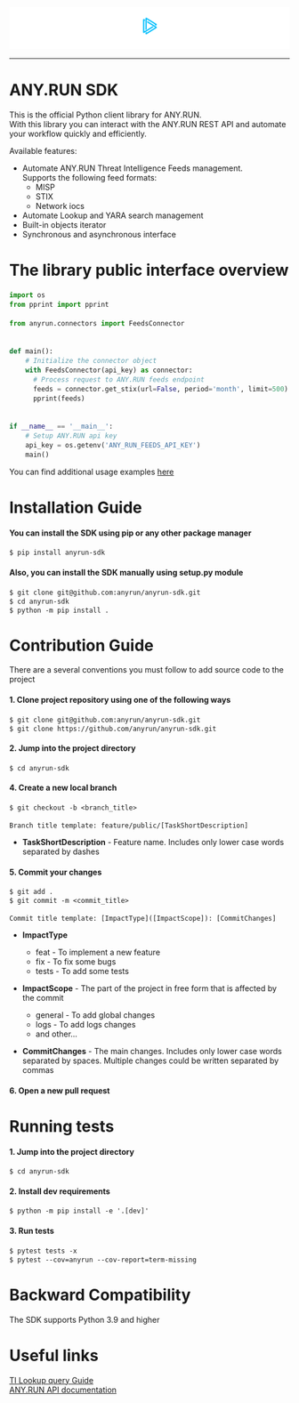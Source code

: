 <p align="center">
    <a href="#readme">
        <img alt="ANY.RUN logo" src="https://raw.githubusercontent.com/anyrun/anyrun-sdk/b3dfde1d3aa018d0a1c3b5d0fa8aaa652e80d883/static/logo.svg">
    </a>
</p>

______________________________________________________________________

# ANY.RUN SDK
This is the official Python client library for ANY.RUN.  
With this library you can interact with the ANY.RUN REST API and automate your workflow quickly and efficiently.

Available features:

* Automate ANY.RUN Threat Intelligence Feeds management.  
  Supports the following feed formats:
  * MISP 
  * STIX
  * Network iocs
* Automate Lookup and YARA search management
* Built-in objects iterator
* Synchronous and asynchronous interface

# The library public interface overview

```python
import os
from pprint import pprint

from anyrun.connectors import FeedsConnector


def main():
    # Initialize the connector object
    with FeedsConnector(api_key) as connector:
      # Process request to ANY.RUN feeds endpoint
      feeds = connector.get_stix(url=False, period='month', limit=500)
      pprint(feeds)


if __name__ == '__main__':
    # Setup ANY.RUN api key
    api_key = os.getenv('ANY_RUN_FEEDS_API_KEY')
    main()
```
You can find additional usage examples [here](https://github.com/anyrun/anyrun-sdk/tree/main/examples)

#  Installation Guide

#### You can install the SDK using pip or any other package manager
```console
$ pip install anyrun-sdk
```

#### Also, you can install the SDK manually using setup.py module
```console
$ git clone git@github.com:anyrun/anyrun-sdk.git
$ cd anyrun-sdk
$ python -m pip install .
```


# Contribution Guide

There are a several conventions you must follow to add source code to the project

#### 1. Clone project repository using one of the following ways
```console
$ git clone git@github.com:anyrun/anyrun-sdk.git
$ git clone https://github.com/anyrun/anyrun-sdk.git
```

#### 2. Jump into the project directory
```console
$ cd anyrun-sdk
```

#### 4. Create a new local branch
```console
$ git checkout -b <branch_title>

Branch title template: feature/public/[TaskShortDescription]
```
* **TaskShortDescription** - Feature name. Includes only lower case words separated by dashes

#### 5. Commit your changes
```console
$ git add .
$ git commit -m <commit_title>

Commit title template: [ImpactType]([ImpactScope]): [CommitChanges]
```
* **ImpactType** 
  * feat - To implement a new feature
  * fix - To fix some bugs
  * tests - To add some tests
* **ImpactScope** - The part of the project in free form that is affected by the commit 
  * general - To add global changes
  * logs - To add logs changes
  * and other...

* **CommitChanges** - The main changes. Includes only lower case words separated by spaces. 
Multiple changes could be written separated by commas

#### 6. Open a new pull request

# Running tests

#### 1. Jump into the project directory
```console
$ cd anyrun-sdk
```

#### 2. Install dev requirements
```console
$ python -m pip install -e '.[dev]'
```

#### 3. Run tests
```console
$ pytest tests -x
$ pytest --cov=anyrun --cov-report=term-missing
```

# Backward Compatibility

The SDK supports Python 3.9 and higher

# Useful links

[TI Lookup query Guide](https://intelligence.any.run/TI_Lookup_Query_Guide_v4.pdf)  
[ANY.RUN API documentation](https://any.run/api-documentation/#api-Request-Request)
